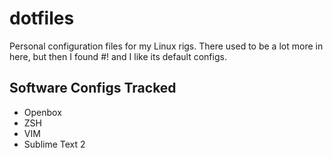 dotfiles
========

Personal configuration files for my Linux rigs. There used to be a lot more in
here, but then I found #! and I like its default configs.

Software Configs Tracked
------------------------

* Openbox
* ZSH
* VIM
* Sublime Text 2
